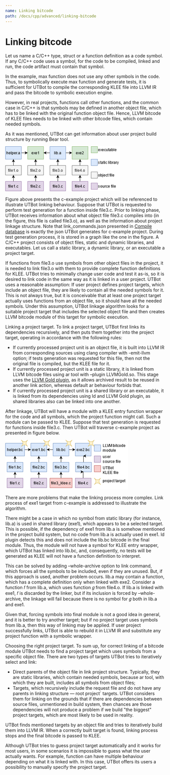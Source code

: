 ```yaml
---
name: Linking bitcode
path: /docs/cpp/advanced/linking-bitcode
---
```


# Linking bitcode

Let us name a C/C++ type, struct or a function definition as a code symbol. If any C/C++ code uses a symbol, for the
code to be compiled, linked and run, the code artifact must contain that symbol.

In the example, max function does not use any other symbols in the code. Thus, to symbolically execute max function and
generate tests, it is sufficient for UTBot to compile the corresponding KLEE file into LLVM IR and pass the bitcode to
symbolic execution engine.

However, in real projects, functions call other functions, and the common case in C/C++ is that symbols may be defined
in another object file, which has to be linked with the original function object file. Hence, LLVM bitcode of KLEE files
needs to be linked with other bitcode files, which contain needed symbols.

As it was mentioned, UTBot can get information about user project build structure by running Bear tool.

![c-example project](https://github.com/UnitTestBot/unittestbot.github.io/raw/source/resources/images/targetExample.png)

Figure above presents the c-example project which will be referenced to illustrate UTBot linking behaviour. Suppose that
UTBot is requested to perform test generation for a function inside file3.c. Prior to linking phase, UTBot receives
information about what object file file3.c compiles into (in the figure, this file is called file3.o), as well as the
information about project linkage structure. Note that link_commands.json presented
in [Compile database](compile-database) is exactly the json UTBot generates for c-example project. During test
generation process, it is stored in a graph like the one in the figure. A C/C++ project consists of object files, static
and dynamic libraries, and executables. Let us call a static library, a dynamic library, or an executable a project
target.

If functions from file3.o use symbols from other object files in the project, it is needed to link file3.o with them to
provide complete function definitions for KLEE. UTBot tries to minimally change user code and test it as-is, so it is
desired to link code in the same way as it is linked in a user project. UTBot uses a reasonable assumption: If user
project defines project targets, which include an object file, they are likely to contain all the needed symbols for it.
This is not always true, but it is conceivable that at least one project target actually uses functions from an object
file, so it should have all the needed symbols. Under this assumption, UTBot linkage algorithm looks for a suitable
project target that includes the selected object file and then creates LLVM bitcode module of this target for symbolic
execution.

Linking a project target. To link a project target, UTBot first links its dependencies recursively, and then puts them
together into the project target, operating in accordance with the following rules:

* If currently processed project unit is an object file, it is built into LLVM IR from corresponding sources using clang
  compiler with -emit-llvm option; if tests generation was requested for this file, then not the original file is
  compiled, but the KLEE file for it.
* If currently processed project unit is a static library, it is linked from LLVM bitcode files using ar tool with
  –plugin LLVMGold.so. This stage uses the [LLVM Gold plugin](https://llvm.org/docs/GoldPlugin.html), as it allows archived result to be reused in another
  link action, whereas default ar behaviour forbids that.
* If currently processed project unit is a shared library or an executable, it is linked from its dependencies using ld
  and LLVM Gold plugin, as shared libraries also can be linked into one another.

After linkage, UTBot will have a module with a KLEE entry function wrapper for the code and all symbols, which the
project function might call. Such a module can be passed to KLEE. Suppose that test generation is requested for
functions inside file3.c. Then UTBot will traverse c-example project as presented in figure below.

![linking scheme](https://github.com/UnitTestBot/unittestbot.github.io/raw/source/resources/images/linkExample.png)

There are more problems that make the linking process more complex. Link process of exe1 target from c-example is
addressed to illustrate the algorithm.

There might be a case in which no symbol from static library (for instance, lib.a) is used in shared library (exe1),
which appears to be a selected target. This is possible, if the dependency of exe1 from lib.a is somehow mentioned in
the project build system, but no code from lib.a is actually used in exe1. ld plugin detects this and does not include
the lib.bc bitcode in the final module. Thus, the module will not have a symbol for KLEE entry wrapper, which UTBot has
linked into lib.bc, and, consequently, no tests will be generated as KLEE will not have a function definition to
interpret.

This can be solved by adding –whole-archive option to link command, which forces all the symbols to be included, even if
they are unused. But, if this approach is used, another problem occurs. lib.a may contain a function, which has a
complete definition only when linked with exe2. Consider a function 𝑓 from lib.a, which uses function 𝑔 from file4.o.
If lib.a is linked with exe1, 𝑓 is discarded by the linker, but if its inclusion is forced by –whole-archive, the
linkage will fail because there is no symbol for 𝑔 both in lib.a and exe1.

Given that, forcing symbols into final module is not a good idea in general, and it is better to try another target; but
if no project target uses symbols from lib.a, then this way of linking may be applied. If user project successfully
links, UTBot is able to rebuild it in LLVM IR and substitute any project function with a symbolic wrapper.

Choosing the right project target. To sum up, for correct linking of a bitcode module UTBot needs to find a project
target which uses symbols from a specific object file. There are two types of targets UTBot tries to iteratively select
and link:

* Direct parents of the object file in link project structure. Typically, they are static libraries, which contain
  needed symbols, because ar tool, with which they are built, includes all symbols from object files;
* Targets, which recursively include the request file and do not have any parents in linking structure — root project`
  targets. UTBot considers them for linking on the grounds that if there are dependencies between source files,
  unmentioned in build system, then chances are those dependencies will not produce a problem if we build "the biggest"
  project targets, which are most likely to be used in reality.

UTBot finds mentioned targets by an object file and tries to iteratively build them into LLVM IR. When a correctly built
target is found, linking process stops and the final bitcode is passed to KLEE.

Although UTBot tries to guess project target automatically and it works for most users, in some scenarios it is
impossible to guess what the user actually wants. For example, function can have multiple behaviour depending on what it
is linked with. In this case, UTBot offers its users a possibility to manually specify the project target.